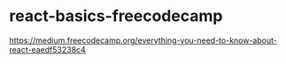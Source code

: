 # react-basics-freecodecamp

https://medium.freecodecamp.org/everything-you-need-to-know-about-react-eaedf53238c4
